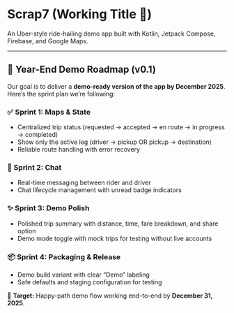 # Scrap7 (Working Title 🚕)

An Uber-style ride-hailing demo app built with Kotlin, Jetpack Compose, Firebase, and Google Maps.

---

## 🚀 Year-End Demo Roadmap (v0.1)

Our goal is to deliver a **demo-ready version of the app by December 2025**.  
Here’s the sprint plan we’re following:

### ✅ Sprint 1: Maps & State
- Centralized trip status (requested → accepted → en route → in progress → completed)
- Show only the active leg (driver → pickup OR pickup → destination)
- Reliable route handling with error recovery

### 💬 Sprint 2: Chat
- Real-time messaging between rider and driver
- Chat lifecycle management with unread badge indicators

### ✨ Sprint 3: Demo Polish
- Polished trip summary with distance, time, fare breakdown, and share option
- Demo mode toggle with mock trips for testing without live accounts

### 📦 Sprint 4: Packaging & Release
- Demo build variant with clear “Demo” labeling
- Safe defaults and staging configuration for testing

🎯 **Target:** Happy-path demo flow working end-to-end by **December 31, 2025**.
